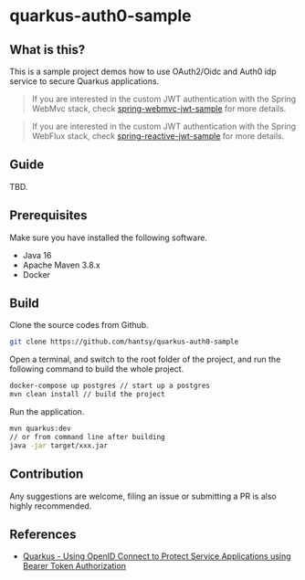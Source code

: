 # quarkus-auth0-sample


## What is this?

This is a sample project demos how to use OAuth2/Oidc and Auth0 idp service to secure Quarkus applications. 

> If you are interested in the custom JWT authentication with the Spring WebMvc stack, check [spring-webmvc-jwt-sample](https://github.com/hantsy/spring-webmvc-jwt-sample/) for more details.

> If you are interested in the custom JWT authentication with the Spring WebFlux stack, check [spring-reactive-jwt-sample](https://github.com/hantsy/spring-reactive-jwt-sample/) for more details.

## Guide

TBD.

## Prerequisites

Make sure you have installed the following software.

* Java 16
* Apache Maven 3.8.x
* Docker

## Build 

Clone the source codes from Github.

```bash
git clone https://github.com/hantsy/quarkus-auth0-sample
```

Open a terminal, and switch to the root folder of the project, and run the following command to build the whole project.

```bash
docker-compose up postgres // start up a postgres
mvn clean install // build the project
```

Run the application.

```bash
mvn quarkus:dev
// or from command line after building
java -jar target/xxx.jar
```


## Contribution

Any suggestions are welcome, filing an issue or submitting a PR is also highly recommended.  



## References

* [Quarkus - Using OpenID Connect to Protect Service Applications using Bearer Token Authorization](https://quarkus.io/guides/security-openid-connect)
